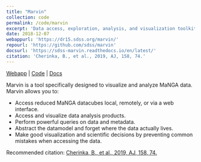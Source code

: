 ```yaml
---
title: "Marvin"
collection: code
permalink: /code/marvin
excerpt: 'Data access, exploration, analysis, and visualization toolkit for the SDSS-IV MaNGA survey'
date: 2018-12-07
webappurl: 'https://dr15.sdss.org/marvin/'
repourl: 'https://github.com/sdss/marvin'
docsurl: 'https://sdss-marvin.readthedocs.io/en/latest/'
citation: 'Cherinka, B., et al., 2019, AJ, 158, 74.'
---
```


[Webapp](https://dr15.sdss.org/marvin/) \| [Code](https://github.com/sdss/marvin) \| [Docs](https://sdss-marvin.readthedocs.io/en/latest/)


Marvin is a tool specifically designed to visualize and analyze MaNGA data. Marvin allows you to:

- Access reduced MaNGA datacubes local, remotely, or via a web interface.
- Access and visualize data analysis products.
- Perform powerful queries on data and metadata.
- Abstract the datamodel and forget where the data actually lives.
- Make good visualization and scientific decisions by preventing common mistakes when accessing the data.

Recommended citation: [Cherinka, B., et al., 2019, AJ, 158, 74.](https://ui.adsabs.harvard.edu/abs/2019AJ....158...74C)

